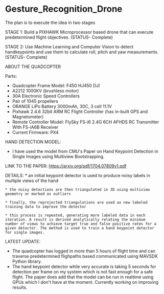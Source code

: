 # Gesture_Recognition_Drone
The plan is to execute the idea in two stages

STAGE 1: Build a PIXHAWK Microprocessor based drone that can execute predetermined flight objectives. (STATUS- Complete)

STAGE 2: Use Machine Learning and Computer Vision to detect handkeypoints and use them to calculate roll, pitch and yaw measurements. (STATUS- Complete)

ABOUT THE QUADCOPTER

Parts:
  * Quadcopter Frame Model: F450 HJ450 DJI
  * A2212 1000KV (brushless motor)
  * 30A Electronic Speed Controllers 
  * Pair of 1045 propellers
  * ORANGE LiPo Battery 3000mAh, 30C, 3 cell 11.1V
  * Pixhawk 2.4.6 32bit ARM RC Flight Controller (has in-built GPS and Magnetometer)
  * Remote Controller Model: FlySky FS-i6 2.4G 6CH AFHDS RC Transmitter With FS-iA6B Receiver
  * Current Firmware: PX4

HAND DETECTION MODEL:
  * I have used the model from CMU's Paper on Hand Keypoint Detection in Single Images using Multiview Bootstrapping.
  
  LINK TO THE PAPER: https://arxiv.org/pdf/1704.07809v1.pdf
  
  DETAILS:
    * an initial keypoint detector is used to produce noisy labels in multiple views of the hand
    
    * the noisy detections are then triangulated in 3D using multiview geometry or marked as outliers
    
    * finally, the reprojected triangulations are used as new labeled training data to improve the detector
    
    * this process is repeated, generating more labeled data in each iteration. A result is derived analytically relating the minimum number of views to achieve target true and false positive rates for a given detector. The method is used to train a hand keypoint detector for single images.

LATEST UPDATE:
  * The quadcopter has logged in more than 5 hours of flight time and can traverse predetermined flighpaths based communicated using MAVSDK Python library.
  * The hand keypoint detector while very accurate is taking 5 seconds for detection per frame on my system which is not fast enough for a safe flight. The paper does add that the model can be run in realtime using GPUs which I don't have at the moment. Currently working on improving results.
